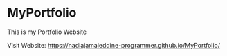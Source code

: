 # MyPortfolio
This is my Portfolio Website

Visit Website: https://nadiajamaleddine-programmer.github.io/MyPortfolio/

